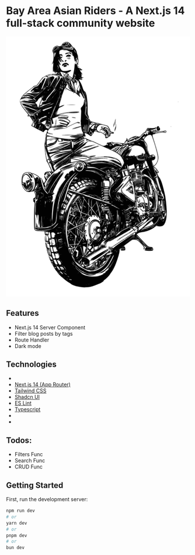 # Bay Area Asian Riders - A Next.js 14 full-stack community website 

![Logo](/public/images/motorbikeIcon.svg)
## Features

- Next.js 14 Server Component
- Filter blog posts by tags
- Route Handler
- Dark mode


## Technologies
- [Authentication]: clerk.js
- [Next.js 14 (App Router)](https://nextjs.org/)
- [Tailwind CSS](https://tailwindcss.com/)
- [Shadcn UI](https://ui.shadcn.com/)
- [ES Lint](https://eslint.org/)
- [Typescript](https://www.typescriptlang.org/)
- [Blog]: Wisp
- [Database]: @Vercel/Postgres

## Todos:
- Filters Func
- Search Func
- CRUD Func


## Getting Started

First, run the development server:

```bash
npm run dev
# or
yarn dev
# or
pnpm dev
# or
bun dev
```

